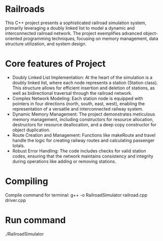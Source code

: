 # Railroads
This C++ project presents a sophisticated railroad simulation system, primarily leveraging a doubly linked list to model a dynamic and interconnected railroad network. The project exemplifies advanced object-oriented programming techniques, focusing on memory management, data structure utilization, and system design.
# Core features of Project 
* Doubly Linked List Implementation: At the heart of the simulation is a doubly linked list, where each node represents a station (Station class). This structure allows for efficient insertion and deletion of stations, as well as bidirectional traversal through the railroad network.
* Complex Network Modeling: Each station node is equipped with pointers in four directions (north, south, east, west), enabling the representation of a versatile and interconnected railway system.
* Dynamic Memory Management: The project demonstrates meticulous memory management, including constructors for resource allocation, destructors for resource deallocation, and a deep copy constructor for object duplication.
* Route Creation and Management: Functions like makeRoute and travel handle the logic for creating railway routes and calculating passenger totals.
* Robust Error Handling: The code includes checks for valid station codes, ensuring that the network maintains consistency and integrity during operations like adding or removing stations.
# Compiling 
Compile command for terminal: 
g++ -o RailroadSimulator railroad.cpp driver.cpp
# Run command 
./RailroadSimulator

